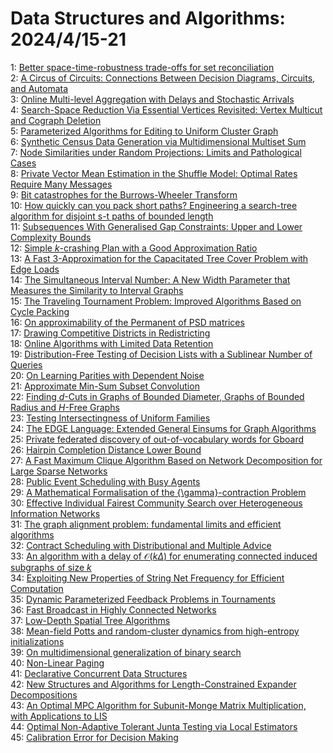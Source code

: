 # Data Structures and Algorithms: 2024/4/15-21  
1: [Better space-time-robustness trade-offs for set reconciliation](https://doi.org/10.48550/arXiv.2404.09607)  
2: [A Circus of Circuits: Connections Between Decision Diagrams, Circuits,  and Automata](https://doi.org/10.48550/arXiv.2404.09674)  
3: [Online Multi-level Aggregation with Delays and Stochastic Arrivals](https://doi.org/10.48550/arXiv.2404.09711)  
4: [Search-Space Reduction Via Essential Vertices Revisited: Vertex Multicut  and Cograph Deletion](https://doi.org/10.48550/arXiv.2404.09769)  
5: [Parameterized Algorithms for Editing to Uniform Cluster Graph](https://doi.org/10.48550/arXiv.2404.10023)  
6: [Synthetic Census Data Generation via Multidimensional Multiset Sum](https://doi.org/10.48550/arXiv.2404.10095)  
7: [Node Similarities under Random Projections: Limits and Pathological  Cases](https://doi.org/10.48550/arXiv.2404.10148)  
8: [Private Vector Mean Estimation in the Shuffle Model: Optimal Rates  Require Many Messages](https://doi.org/10.48550/arXiv.2404.10201)  
9: [Bit catastrophes for the Burrows-Wheeler Transform](https://doi.org/10.48550/arXiv.2404.10426)  
10: [How quickly can you pack short paths? Engineering a search-tree  algorithm for disjoint s-t paths of bounded length](https://doi.org/10.48550/arXiv.2404.10469)  
11: [Subsequences With Generalised Gap Constraints: Upper and Lower  Complexity Bounds](https://doi.org/10.48550/arXiv.2404.10497)  
12: [Simple $k$-crashing Plan with a Good Approximation Ratio](https://doi.org/10.48550/arXiv.2404.10514)  
13: [A Fast 3-Approximation for the Capacitated Tree Cover Problem with Edge  Loads](https://doi.org/10.48550/arXiv.2404.10638)  
14: [The Simultaneous Interval Number: A New Width Parameter that Measures  the Similarity to Interval Graphs](https://doi.org/10.48550/arXiv.2404.10670)  
15: [The Traveling Tournament Problem: Improved Algorithms Based on Cycle  Packing](https://doi.org/10.48550/arXiv.2404.10955)  
16: [On approximability of the Permanent of PSD matrices](https://doi.org/10.48550/arXiv.2404.10959)  
17: [Drawing Competitive Districts in Redistricting](https://doi.org/10.48550/arXiv.2404.10964)  
18: [Online Algorithms with Limited Data Retention](https://doi.org/10.48550/arXiv.2404.10997)  
19: [Distribution-Free Testing of Decision Lists with a Sublinear Number of  Queries](https://doi.org/10.48550/arXiv.2404.11103)  
20: [On Learning Parities with Dependent Noise](https://doi.org/10.48550/arXiv.2404.11325)  
21: [Approximate Min-Sum Subset Convolution](https://doi.org/10.48550/arXiv.2404.11364)  
22: [Finding $d$-Cuts in Graphs of Bounded Diameter, Graphs of Bounded Radius  and $H$-Free Graphs](https://doi.org/10.48550/arXiv.2404.11389)  
23: [Testing Intersectingness of Uniform Families](https://doi.org/10.48550/arXiv.2404.11504)  
24: [The EDGE Language: Extended General Einsums for Graph Algorithms](https://doi.org/10.48550/arXiv.2404.11591)  
25: [Private federated discovery of out-of-vocabulary words for Gboard](https://doi.org/10.48550/arXiv.2404.11607)  
26: [Hairpin Completion Distance Lower Bound](https://doi.org/10.48550/arXiv.2404.11673)  
27: [A Fast Maximum Clique Algorithm Based on Network Decomposition for Large  Sparse Networks](https://doi.org/10.48550/arXiv.2404.11862)  
28: [Public Event Scheduling with Busy Agents](https://doi.org/10.48550/arXiv.2404.11879)  
29: [A Mathematical Formalisation of the {\gamma}-contraction Problem](https://doi.org/10.48550/arXiv.2404.12080)  
30: [Effective Individual Fairest Community Search over Heterogeneous  Information Networks](https://doi.org/10.48550/arXiv.2404.12107)  
31: [The graph alignment problem: fundamental limits and efficient algorithms](https://doi.org/10.48550/arXiv.2404.12418)  
32: [Contract Scheduling with Distributional and Multiple Advice](https://doi.org/10.48550/arXiv.2404.12485)  
33: [An algorithm with a delay of $\mathcal{O}(k\Delta)$ for enumerating  connected induced subgraphs of size $k$](https://doi.org/10.48550/arXiv.2404.12559)  
34: [Exploiting New Properties of String Net Frequency for Efficient  Computation](https://doi.org/10.48550/arXiv.2404.12701)  
35: [Dynamic Parameterized Feedback Problems in Tournaments](https://doi.org/10.48550/arXiv.2404.12907)  
36: [Fast Broadcast in Highly Connected Networks](https://doi.org/10.48550/arXiv.2404.12930)  
37: [Low-Depth Spatial Tree Algorithms](https://doi.org/10.48550/arXiv.2404.12953)  
38: [Mean-field Potts and random-cluster dynamics from high-entropy  initializations](https://doi.org/10.48550/arXiv.2404.13014)  
39: [On multidimensional generalization of binary search](https://doi.org/10.48550/arXiv.2404.13193)  
40: [Non-Linear Paging](https://doi.org/10.48550/arXiv.2404.13334)  
41: [Declarative Concurrent Data Structures](https://doi.org/10.48550/arXiv.2404.13359)  
42: [New Structures and Algorithms for Length-Constrained Expander  Decompositions](https://doi.org/10.48550/arXiv.2404.13446)  
43: [An Optimal MPC Algorithm for Subunit-Monge Matrix Multiplication, with  Applications to LIS](https://doi.org/10.48550/arXiv.2404.13486)  
44: [Optimal Non-Adaptive Tolerant Junta Testing via Local Estimators](https://doi.org/10.48550/arXiv.2404.13502)  
45: [Calibration Error for Decision Making](https://doi.org/10.48550/arXiv.2404.13503)  